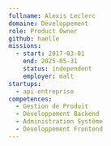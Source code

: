 ```yaml
---
fullname: Alexis Leclerc
domaine: Développement
role: Product Owner
github: haelle
missions:
  - start: 2017-03-01
    end: 2025-05-31
    status: independent
    employer: malt
startups:
  - api-entreprise
competences:
  - Gestion de Produit
  - Développement Backend
  - Administration Système
  - Développement Frontend
---
```

